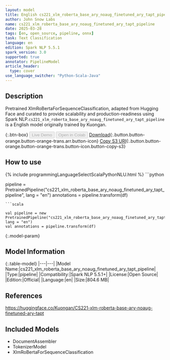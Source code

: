 ```yaml
---
layout: model
title: English cs221_xlm_roberta_base_ary_noaug_finetuned_ary_tapt_pipeline pipeline XlmRoBertaForSequenceClassification from Kuongan
author: John Snow Labs
name: cs221_xlm_roberta_base_ary_noaug_finetuned_ary_tapt_pipeline
date: 2025-03-28
tags: [en, open_source, pipeline, onnx]
task: Text Classification
language: en
edition: Spark NLP 5.5.1
spark_version: 3.0
supported: true
annotator: PipelineModel
article_header:
  type: cover
use_language_switcher: "Python-Scala-Java"
---
```


## Description

Pretrained XlmRoBertaForSequenceClassification, adapted from Hugging Face and curated to provide scalability and production-readiness using Spark NLP.`cs221_xlm_roberta_base_ary_noaug_finetuned_ary_tapt_pipeline` is a English model originally trained by Kuongan.

{:.btn-box}
<button class="button button-orange" disabled>Live Demo</button>
<button class="button button-orange" disabled>Open in Colab</button>
[Download](https://s3.amazonaws.com/auxdata.johnsnowlabs.com/public/models/cs221_xlm_roberta_base_ary_noaug_finetuned_ary_tapt_pipeline_en_5.5.1_3.0_1743152460767.zip){:.button.button-orange.button-orange-trans.arr.button-icon}
[Copy S3 URI](s3://auxdata.johnsnowlabs.com/public/models/cs221_xlm_roberta_base_ary_noaug_finetuned_ary_tapt_pipeline_en_5.5.1_3.0_1743152460767.zip){:.button.button-orange.button-orange-trans.button-icon.button-copy-s3}

## How to use



<div class="tabs-box" markdown="1">
{% include programmingLanguageSelectScalaPythonNLU.html %}
```python

pipeline = PretrainedPipeline("cs221_xlm_roberta_base_ary_noaug_finetuned_ary_tapt_pipeline", lang = "en")
annotations =  pipeline.transform(df)   

```
```scala

val pipeline = new PretrainedPipeline("cs221_xlm_roberta_base_ary_noaug_finetuned_ary_tapt_pipeline", lang = "en")
val annotations = pipeline.transform(df)

```
</div>

{:.model-param}
## Model Information

{:.table-model}
|---|---|
|Model Name:|cs221_xlm_roberta_base_ary_noaug_finetuned_ary_tapt_pipeline|
|Type:|pipeline|
|Compatibility:|Spark NLP 5.5.1+|
|License:|Open Source|
|Edition:|Official|
|Language:|en|
|Size:|804.6 MB|

## References

https://huggingface.co/Kuongan/CS221-xlm-roberta-base-ary-noaug-finetuned-ary-tapt

## Included Models

- DocumentAssembler
- TokenizerModel
- XlmRoBertaForSequenceClassification